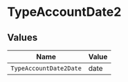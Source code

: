 # TypeAccountDate2


## Values

| Name                   | Value                  |
| ---------------------- | ---------------------- |
| `TypeAccountDate2Date` | date                   |